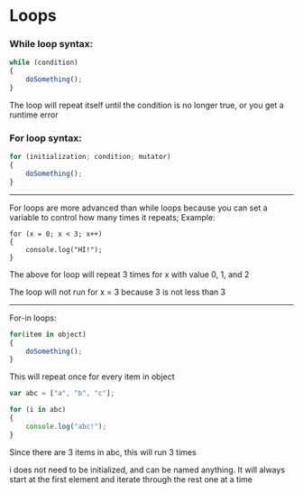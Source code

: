 # Loops

### While loop syntax:

```javascript
while (condition)
{
    doSomething();
}
```

The loop will repeat itself until the condition is no longer true, or you get a runtime error

### For loop syntax:

```javascript
for (initialization; condition; mutator)
{
    doSomething();
}
```

***

For loops are more advanced than while loops because you can set a variable to control how many times it repeats; Example:

```
for (x = 0; x < 3; x++)
{
    console.log("HI!");
}
```

The above for loop will repeat 3 times for x with value 0, 1, and 2

The loop will not run for x = 3 because 3 is not less than 3

***

For-in loops:

```javascript
for(item in object)
{
    doSomething();
}
```

This will repeat once for every item in object

```javascript
var abc = ["a", "b", "c"];

for (i in abc)
{
    console.log("abc!");
}
```

Since there are 3 items in abc, this will run 3 times

i does not need to be initialized, and can be named anything. It will always start at the first element and iterate through the rest one at a time
